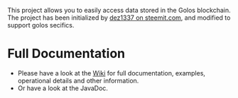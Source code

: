 

This project allows you to easily access data stored in the Golos blockchain.
The project has been initialized by <a href="https://steemit.com/@dez1337">dez1337 on steemit.com</a>,
 and modified to support golos secifics.

# Full Documentation
- Please have a look at the [Wiki](https://github.com/marvin-we/steem-java-api-wrapper/wiki) for full documentation, examples, operational details and other information.
- Or have a look at the JavaDoc.

